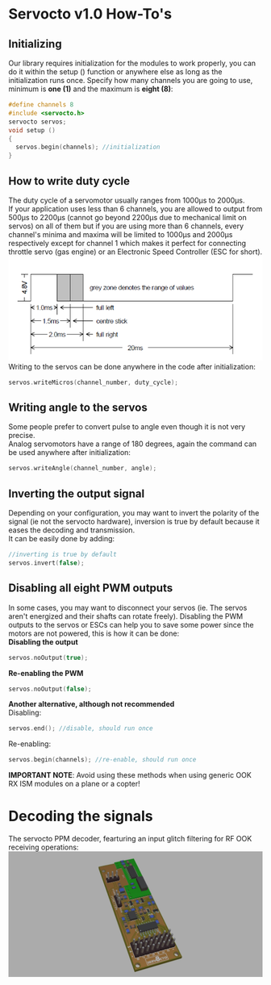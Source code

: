 # Servocto v1.0 How-To's<br>

## Initializing<br>
Our library requires initialization for the modules to work properly, you can do it within the setup () function or anywhere else as long as the initialization runs once.
Specify how many channels you are going to use, minimum is **one (1)** and the maximum is **eight (8)**:<br>
``` cpp
#define channels 8
#include <servocto.h>
servocto servos;
void setup ()
{
  servos.begin(channels); //initialization
}
```

## How to write duty cycle<br>
The duty cycle of a servomotor usually ranges from 1000µs to 2000µs.<br>
If your application uses less than 6 channels, you are allowed to output from 500µs to 2200µs (cannot go beyond 2200µs due to mechanical limit on servos) on all of them but if you are using more than 6 channels, every channel's minima and maxima will be limited to 1000µs and 2000µs respectively except for channel 1 which makes it perfect for connecting throttle servo (gas engine) or an Electronic Speed Controller (ESC for short). <br>
![Servomotor timing diagram, from M.E.C. Technical Note](https://github.com/Namixaridam/Servocto/blob/main/images/servo.png)<br>
Writing to the servos can be done anywhere in the code after initialization:
``` cpp
servos.writeMicros(channel_number, duty_cycle);
```

## Writing angle to the servos<br>
Some people prefer to convert pulse to angle even though it is not very precise.<br>
Analog servomotors have a range of 180 degrees, again the command can be used anywhere after initialization:<br>  
``` cpp
servos.writeAngle(channel_number, angle);
```
## Inverting the output signal
Depending on your configuration, you may want to invert the polarity of the signal (ie not the servocto hardware), inversion is true by default because it eases the decoding and transmission.   
It can be easily done by adding:
``` cpp
//inverting is true by default
servos.invert(false); 
```

## Disabling all eight PWM outputs<br> 
In some cases, you may want to disconnect your servos (ie. The servos aren't energized and their shafts can rotate freely). Disabling the PWM outputs to the servos or ESCs can help you to save some power since the motors are not powered, this is how it can be done:<br>
   **Disabling the output**<br>
``` cpp
servos.noOutput(true);
```

   **Re-enabling the PWM**<br>
``` cpp
servos.noOutput(false);
```

  **Another alternative, although not recommended**<br>
Disabling:<br>
``` cpp
servos.end(); //disable, should run once
```
Re-enabling:<br>
``` cpp
servos.begin(channels); //re-enable, should run once
```
**IMPORTANT NOTE**: Avoid using these methods when using generic OOK RX ISM modules on a plane or a copter!<br>
 
 
# Decoding the signals<br> 
The servocto PPM decoder, fearturing an input glitch filtering for RF OOK receiving operations:
![Decoder for Servocto](https://github.com/Namixaridam/Servocto/blob/main/images/nanoRF.jpg)<br>
